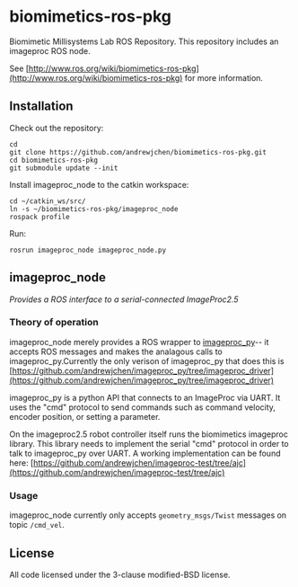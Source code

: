biomimetics-ros-pkg
=========

Biomimetic Millisystems Lab ROS Repository.
This repository includes an imageproc ROS node.

See [http://www.ros.org/wiki/biomimetics-ros-pkg](http://www.ros.org/wiki/biomimetics-ros-pkg) for more information.

Installation
--------------

Check out the repository:
```
cd
git clone https://github.com/andrewjchen/biomimetics-ros-pkg.git
cd biomimetics-ros-pkg
git submodule update --init
```

Install imageproc_node to the catkin workspace:
```
cd ~/catkin_ws/src/
ln -s ~/biomimetics-ros-pkg/imageproc_node
rospack profile
```

Run:
```
rosrun imageproc_node imageproc_node.py
```


imageproc_node
--------------
_Provides a ROS interface to a serial-connected ImageProc2.5_

### Theory of operation

imageproc_node merely provides a ROS wrapper to [imageproc_py]-- it accepts ROS messages and makes the analagous calls to imageproc_py.Currently the only verison of imageproc_py that does this is [https://github.com/andrewjchen/imageproc_py/tree/imageproc_driver](https://github.com/andrewjchen/imageproc_py/tree/imageproc_driver)

imageproc_py is a python API that connects to an ImageProc via UART. It uses the "cmd" protocol to send commands such as command velocity, encoder position, or setting a parameter.

On the imageproc2.5 robot controller itself runs the biomimetics imageproc library. This library needs to implement the serial "cmd" protocol in order to talk to imageproc_py over UART. A working implementation can be found here: [https://github.com/andrewjchen/imageproc-test/tree/ajc](https://github.com/andrewjchen/imageproc-test/tree/ajc)

### Usage

imageproc_node currently only accepts ```geometry_msgs/Twist``` messages on topic ```/cmd_vel```.

License
------------
All code licensed under the 3-clause modified-BSD license.


[imageproc_py]: https://github.com/biomimetics/imageproc_py
